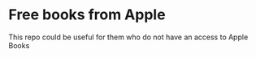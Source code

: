 # Free books from Apple

This repo could be useful for them who do not have an access to Apple Books
